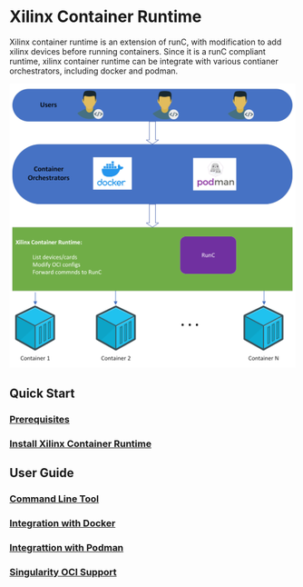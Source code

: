 <!--
 Copyright (C) 2022, Xilinx Inc - All rights reserved
 Xilinx Container Runtime
 
 Licensed under the Apache License, Version 2.0 (the "License"). You may
 not use this file except in compliance with the License. A copy of the
 License is located at

     http://www.apache.org/licenses/LICENSE-2.0

 Unless required by applicable law or agreed to in writing, software
 distributed under the License is distributed on an "AS IS" BASIS, WITHOUT
 WARRANTIES OR CONDITIONS OF ANY KIND, either express or implied. See the
 License for the specific language governing permissions and limitations
 under the License. 
-->
# Xilinx Container Runtime

Xilinx container runtime is an extension of runC, with modification to add xilinx devices before running containers. Since it is a runC compliant runtime, xilinx container runtime can be integrate with various contianer orchestrators, including docker and podman.

![Xilinx Container Runtime Arch](./docs/images/XCRT-Arch.png)


## Quick Start

### [Prerequisites](./docs/Prerequisites.rst)

### [Install Xilinx Container Runtime](./docs/Install.rst)


## User Guide
    
### [Command Line Tool](./docs/cli.rst)

### [Integration with Docker](./docs/docker.rst)

### [Integrattion with Podman](./docs/podman.rst)

### [Singularity OCI Support](./docs/singularity.rst)
